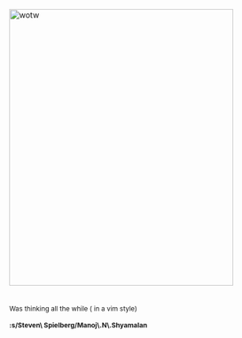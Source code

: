 <html><body><img src="http://photos16.flickr.com/23479830_0f28b379ad.jpg" alt="wotw" height="500" width="404"><br><br><br><span style="font-size:85%;">Was thinking all the while ( in a vim style)<br><br></span><span style="font-weight:bold;font-size:85%;">:s/Steven\ Spielberg/Manoj\.N\.Shyamalan</span></body></html>